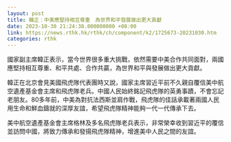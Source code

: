 ```yaml
---
layout: post
title: 韓正：中美應堅持相互尊重　為世界和平發展做出更大貢獻
date: 2023-10-30 21:24:38.000000000 +08:00
link: https://news.rthk.hk/rthk/ch/component/k2/1725673-20231030.htm
categories: rthk
---
```


國家副主席韓正表示，當今世界很多重大挑戰，依然需要中美合作共同面對，兩國應堅持相互尊重、和平共處、合作共贏，為世界和平與發展做出更大貢獻。

韓正在北京會見美國飛虎隊代表團時又說，國家主席習近平前不久親自覆信美中航空遺產基金會主席和飛虎隊老兵。中國人民始終銘記飛虎隊的英勇事蹟，不會忘記老朋友。80多年前，中美為對抗法西斯並肩作戰，飛虎隊的佳話承載著兩國人民用生命和鮮血鑄就的深厚友誼，希望飛虎隊精神能夠一代一代傳承下去。

美中航空遺產基金會主席格林及多名飛虎隊老兵表示，非常榮幸收到習近平的覆信並訪問中國，將致力傳承和發揚飛虎隊精神，增進美中人民之間的友誼。
